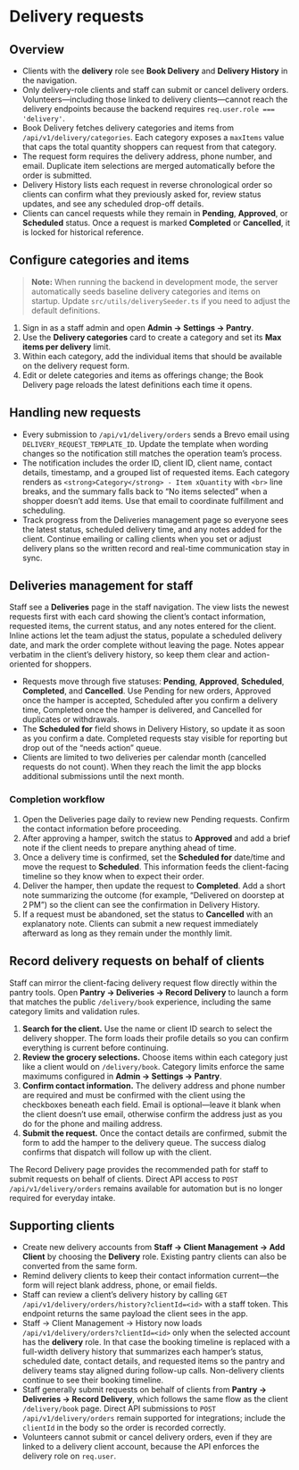 # Delivery requests

## Overview

- Clients with the **delivery** role see **Book Delivery** and **Delivery History** in the navigation.
- Only delivery-role clients and staff can submit or cancel delivery orders. Volunteers—including those linked to delivery
  clients—cannot reach the delivery endpoints because the backend requires `req.user.role === 'delivery'`.
- Book Delivery fetches delivery categories and items from `/api/v1/delivery/categories`. Each category exposes a `maxItems` value that caps the total quantity shoppers can request from that category.
- The request form requires the delivery address, phone number, and email. Duplicate item selections are merged automatically before the order is submitted.
- Delivery History lists each request in reverse chronological order so clients can confirm what they previously asked for, review status updates, and see any scheduled drop-off details.
- Clients can cancel requests while they remain in **Pending**, **Approved**, or **Scheduled** status. Once a request is marked **Completed** or **Cancelled**, it is locked for historical reference.

## Configure categories and items

> **Note:** When running the backend in development mode, the server automatically seeds baseline delivery categories and items on startup. Update `src/utils/deliverySeeder.ts` if you need to adjust the default definitions.

1. Sign in as a staff admin and open **Admin → Settings → Pantry**.
2. Use the **Delivery categories** card to create a category and set its **Max items per delivery** limit.
3. Within each category, add the individual items that should be available on the delivery request form.
4. Edit or delete categories and items as offerings change; the Book Delivery page reloads the latest definitions each time it opens.

## Handling new requests

- Every submission to `/api/v1/delivery/orders` sends a Brevo email using `DELIVERY_REQUEST_TEMPLATE_ID`. Update the template when wording changes so the notification still matches the operation team’s process.
- The notification includes the order ID, client ID, client name, contact details, timestamp, and a grouped list of requested items. Each category renders as `<strong>Category</strong> - Item xQuantity` with `<br>` line breaks, and the summary falls back to “No items selected” when a shopper doesn’t add items. Use that email to coordinate fulfillment and scheduling.
- Track progress from the Deliveries management page so everyone sees the latest status, scheduled delivery time, and any notes added for the client. Continue emailing or calling clients when you set or adjust delivery plans so the written record and real-time communication stay in sync.

## Deliveries management for staff

Staff see a **Deliveries** page in the staff navigation. The view lists the newest requests first with each card showing the client’s contact information, requested items, the current status, and any notes entered for the client. Inline actions let the team adjust the status, populate a scheduled delivery date, and mark the order complete without leaving the page. Notes appear verbatim in the client’s delivery history, so keep them clear and action-oriented for shoppers.

- Requests move through five statuses: **Pending**, **Approved**, **Scheduled**, **Completed**, and **Cancelled**. Use Pending for new orders, Approved once the hamper is accepted, Scheduled after you confirm a delivery time, Completed once the hamper is delivered, and Cancelled for duplicates or withdrawals.
- The **Scheduled for** field shows in Delivery History, so update it as soon as you confirm a date. Completed requests stay visible for reporting but drop out of the “needs action” queue.
- Clients are limited to two deliveries per calendar month (cancelled requests do not count). When they reach the limit the app blocks additional submissions until the next month.

### Completion workflow

1. Open the Deliveries page daily to review new Pending requests. Confirm the contact information before proceeding.
2. After approving a hamper, switch the status to **Approved** and add a brief note if the client needs to prepare anything ahead of time.
3. Once a delivery time is confirmed, set the **Scheduled for** date/time and move the request to **Scheduled**. This information feeds the client-facing timeline so they know when to expect their order.
4. Deliver the hamper, then update the request to **Completed**. Add a short note summarizing the outcome (for example, “Delivered on doorstep at 2 PM”) so the client can see the confirmation in Delivery History.
5. If a request must be abandoned, set the status to **Cancelled** with an explanatory note. Clients can submit a new request immediately afterward as long as they remain under the monthly limit.

## Record delivery requests on behalf of clients

Staff can mirror the client-facing delivery request flow directly within the pantry tools. Open **Pantry → Deliveries → Record Delivery** to launch a form that matches the public `/delivery/book` experience, including the same category limits and validation rules.

1. **Search for the client.** Use the name or client ID search to select the delivery shopper. The form loads their profile details so you can confirm everything is current before continuing.
2. **Review the grocery selections.** Choose items within each category just like a client would on `/delivery/book`. Category limits enforce the same maximums configured in **Admin → Settings → Pantry**.
3. **Confirm contact information.** The delivery address and phone number are required and must be confirmed with the client using the checkboxes beneath each field. Email is optional—leave it blank when the client doesn’t use email, otherwise confirm the address just as you do for the phone and mailing address.
4. **Submit the request.** Once the contact details are confirmed, submit the form to add the hamper to the delivery queue. The success dialog confirms that dispatch will follow up with the client.

The Record Delivery page provides the recommended path for staff to submit requests on behalf of clients. Direct API access to `POST /api/v1/delivery/orders` remains available for automation but is no longer required for everyday intake.

## Supporting clients

- Create new delivery accounts from **Staff → Client Management → Add Client** by choosing the **Delivery** role. Existing pantry clients can also be converted from the same form.
- Remind delivery clients to keep their contact information current—the form will reject blank address, phone, or email fields.
- Staff can review a client’s delivery history by calling `GET /api/v1/delivery/orders/history?clientId=<id>` with a staff token. This endpoint returns the same payload the client sees in the app.
- Staff → Client Management → History now loads `/api/v1/delivery/orders?clientId=<id>` only when the selected account has the **delivery** role. In that case the booking timeline is replaced with a full-width delivery history that summarizes each hamper’s status, scheduled date, contact details, and requested items so the pantry and delivery teams stay aligned during follow-up calls. Non-delivery clients continue to see their booking timeline.
- Staff generally submit requests on behalf of clients from **Pantry → Deliveries → Record Delivery**, which follows the same flow as the client `/delivery/book` page. Direct API submissions to `POST /api/v1/delivery/orders` remain supported for integrations; include the `clientId` in the body so the order is recorded correctly.
- Volunteers cannot submit or cancel delivery orders, even if they are linked to a delivery client account, because the API enforces the delivery role on `req.user`.
